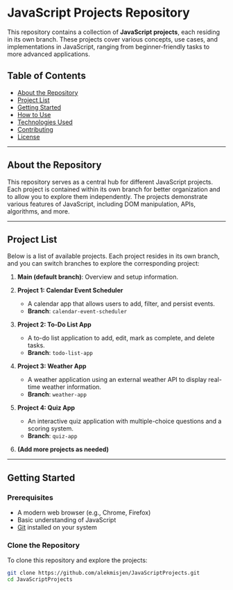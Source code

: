 # JavaScript Projects Repository

This repository contains a collection of **JavaScript projects**, each residing in its own branch. These projects cover various concepts, use cases, and implementations in JavaScript, ranging from beginner-friendly tasks to more advanced applications.

## Table of Contents

- [About the Repository](#about-the-repository)
- [Project List](#project-list)
- [Getting Started](#getting-started)
- [How to Use](#how-to-use)
- [Technologies Used](#technologies-used)
- [Contributing](#contributing)
- [License](#license)

---

## About the Repository

This repository serves as a central hub for different JavaScript projects. Each project is contained within its own branch for better organization and to allow you to explore them independently. The projects demonstrate various features of JavaScript, including DOM manipulation, APIs, algorithms, and more.

---

## Project List

Below is a list of available projects. Each project resides in its own branch, and you can switch branches to explore the corresponding project:

1. **Main (default branch)**: Overview and setup information.
2. **Project 1: Calendar Event Scheduler**

   - A calendar app that allows users to add, filter, and persist events.
   - **Branch**: `calendar-event-scheduler`

3. **Project 2: To-Do List App**

   - A to-do list application to add, edit, mark as complete, and delete tasks.
   - **Branch**: `todo-list-app`

4. **Project 3: Weather App**

   - A weather application using an external weather API to display real-time weather information.
   - **Branch**: `weather-app`

5. **Project 4: Quiz App**

   - An interactive quiz application with multiple-choice questions and a scoring system.
   - **Branch**: `quiz-app`

6. **(Add more projects as needed)**

---

## Getting Started

### Prerequisites

- A modern web browser (e.g., Chrome, Firefox)
- Basic understanding of JavaScript
- [Git](https://git-scm.com/) installed on your system

### Clone the Repository

To clone this repository and explore the projects:

```bash
git clone https://github.com/alekmisjen/JavaScriptProjects.git
cd JavaScriptProjects
```
